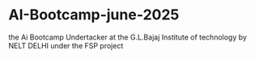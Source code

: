 # AI-Bootcamp-june-2025
the Ai Bootcamp Undertacker at the G.L.Bajaj Institute of technology by NELT DELHI under the FSP project 
